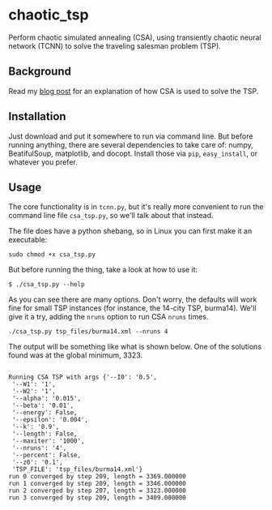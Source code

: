 chaotic_tsp
===========

Perform chaotic simulated annealing (CSA), using transiently chaotic neural network (TCNN) to solve the traveling salesman problem (TSP).

## Background

Read my [blog post](http://jamestunnell.github.io/projects/2014/06/09/chaotic-tsp/) for an explanation of how CSA is used to solve the TSP.

## Installation

Just download and put it somewhere to run via command line. But before running anything, there are several dependencies to take care of: numpy, BeatifulSoup, matplotlib, and docopt. Install those via `pip`, `easy_install`, or whatever you prefer.

## Usage

The core functionality is in `tcnn.py`, but it's really more convenient to run the command line file `csa_tsp.py`, so we'll talk about that instead.

The file does have a python shebang, so in Linux you can first make it an executable:

<pre><code>sudo chmod +x csa_tsp.py</code></pre>

But before running the thing, take a look at how to use it:

<pre><code>$ ./csa_tsp.py --help</code></pre>

As you can see there are many options. Don't worry, the defaults will work fine for small TSP instances (for instance, the 14-city TSP, burma14). We'll give it a try, adding the `nruns` option to run CSA `nruns` times.

<pre><code>./csa_tsp.py tsp_files/burma14.xml --nruns 4</code></pre>

The output will be something like what is shown below. One of the solutions found was at the global minimum, 3323. 

<pre><code>
Running CSA TSP with args {'--I0': '0.5',
 '--W1': '1',
 '--W2': '1',
 '--alpha': '0.015',
 '--beta': '0.01',
 '--energy': False,
 '--epsilon': '0.004',
 '--k': '0.9',
 '--length': False,
 '--maxiter': '1000',
 '--nruns': '4',
 '--percent': False,
 '--z0': '0.1',
 'TSP_FILE': 'tsp_files/burma14.xml'}
run 0 converged by step 209, length = 3369.000000
run 1 converged by step 209, length = 3346.000000
run 2 converged by step 207, length = 3323.000000
run 3 converged by step 209, length = 3409.000000
</code></pre>


